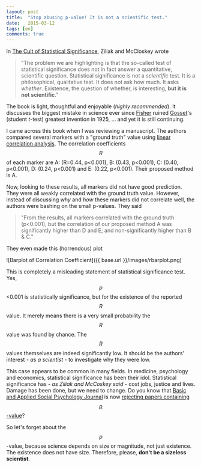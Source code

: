 ```yaml
---
layout: post
title:  "Stop abusing p-value! It is not a scientific test."
date:   2015-03-12
tags: [en]
comments: true
---
```


In [The Cult of Statistical Significance](http://www.press.umich.edu/186351/cult_of_statistical_significance), Ziliak and McCloskey wrote

> "The problem we are highlighting is that the so-called test of statistical significance does not in fact answer a quantitative, scientific question. Statistical significance is not a *scientific* test. It is a philosophical, qualitative test. It does not ask how much. It asks *whether*. Existence, the question of whether, is interesting, **but it is not scientific**."

The book is light, thoughtful and enjoyable (*highly recommended*). It discusses the biggest mistake in science ever since [Fisher](http://en.wikipedia.org/wiki/Ronald_Fisher) ruined [Gosset](http://en.wikipedia.org/wiki/William_Sealy_Gosset)'s (student *t*-test) greatest invention in 1925, ... and yet it is still continuing.

I came across this book when I was reviewing a manuscript. The authors compared several markers with a "ground truth" value using [linear correlation analysis](http://en.wikipedia.org/wiki/Pearson_product-moment_correlation_coefficient). The correlation coefficients $$R$$ of each marker are A: (R=0.44, p<0.001), B: (0.43, p<0.001), C: (0.40, p<0.001), D: (0.24, p<0.001) and E: (0.22, p<0.001). Their proposed method is A.

Now, looking to these results, all markers did not have good prediction. They were all weakly correlated with the ground truth value. However, instead of discussing *why* and *how* these markers did not correlate well, the authors were bashing on the small p-values. They said

> "From the results, all markers correlated with the ground truth (p<0.001), but the correlation of our proposed method A was significantly higher than D and E; and non-significantly higher than B & C."

They even made this (horrendous) plot

![Barplot of Correlation Coefficient]({{ base.url }}/images/rbarplot.png)

This is completely a misleading statement of statistical significance test. Yes, $$p$$<0.001 is statistically significance, but for the existence of the reported $$R$$ value. It merely means there is a very small probability the $$R$$ value was found by chance. The $$R$$ values themselves are indeed significantly low. It should be the authors' interest - *as a scientist* - to investigate why they were low.

This case appears to be common in many fields. In medicine, psychology and economics, statistical significance has been their idol. Statistical significance has - *as Ziliak and McCoskey said* - cost jobs, justice and lives. Damage has been done, but we need to change. Do you know that [Basic and Applied Social Psychology Journal](http://www.tandfonline.com/toc/hbas20) is now [rejecting papers containing $$p$$-value](http://www.nature.com/news/psychology-journal-bans-p-values-1.17001)?

So let's forget about the $$p$$-value, because science depends on size or magnitude, not just existence. The existence does not have size. Therefore, please, **don't be a sizeless scientist**.
